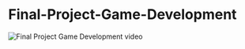 # Final-Project-Game-Development
![Final Project Game Development video](https://youtu.be/WOH1YcAeEk0)